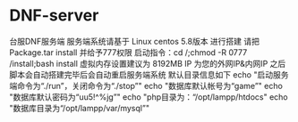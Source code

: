 # DNF-server
台服DNF服务端
服务端系统请基于 Linux centos 5.8版本 进行搭建
请把 Package.tar install 并给予777权限
启动指令：cd /;chmod -R 0777 /install;bash install
虚拟内存设置建议为 8192MB
IP 为您的外网IP&内网IP
之后脚本会自动搭建完毕后会自动重启服务端系统
默认目录信息如下
echo "启动服务端命令为“./run”，关闭命令为“./stop”"
echo "数据库默认帐号为“game”"
echo "数据库默认密码为“uu5!^%jg”"
echo "php目录为：“/opt/lampp/htdocs"
echo "数据库目录为“/opt/lampp/var/mysql”"

